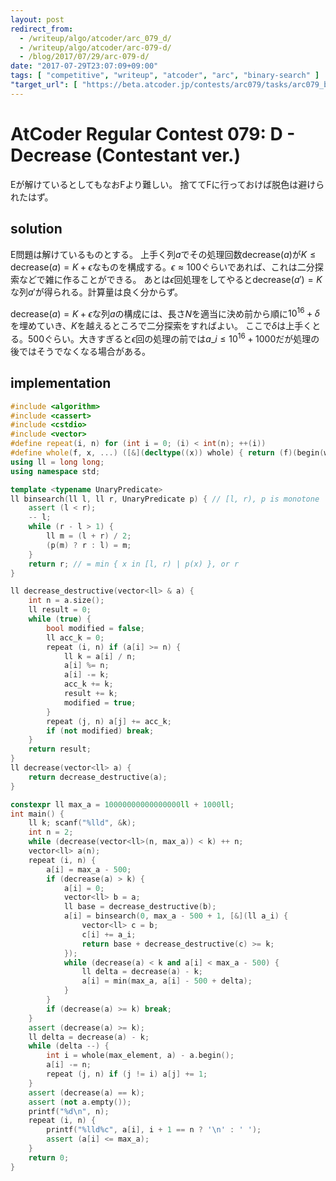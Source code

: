 ```yaml
---
layout: post
redirect_from:
  - /writeup/algo/atcoder/arc_079_d/
  - /writeup/algo/atcoder/arc-079-d/
  - /blog/2017/07/29/arc-079-d/
date: "2017-07-29T23:07:09+09:00"
tags: [ "competitive", "writeup", "atcoder", "arc", "binary-search" ]
"target_url": [ "https://beta.atcoder.jp/contests/arc079/tasks/arc079_b" ]
---
```


# AtCoder Regular Contest 079: D - Decrease (Contestant ver.)

Eが解けているとしてもなおFより難しい。
捨ててFに行っておけば脱色は避けられたはず。

## solution

E問題は解けているものとする。
上手く列$a$でその処理回数$\mathrm{decrease}(a)$が$K \le \mathrm{decrease}(a) = K + \epsilon$なものを構成する。$\epsilon \approx 100$ぐらいであれば、これは二分探索などで雑に作ることができる。
あとは$\epsilon$回処理をしてやると$\mathrm{decrease}(a') = K$な列$a'$が得られる。計算量は良く分からず。

$\mathrm{decrease}(a) = K + \epsilon$な列$a$の構成には、長さ$N$を適当に決め前から順に${10}^{16} + \delta$を埋めていき、$K$を越えるところで二分探索をすればよい。
ここで$\delta$は上手くとる。$500$ぐらい。大きすぎると$\epsilon$回の処理の前では$a\_i \le {10}^{16} + 1000$だが処理の後ではそうでなくなる場合がある。

## implementation

``` c++
#include <algorithm>
#include <cassert>
#include <cstdio>
#include <vector>
#define repeat(i, n) for (int i = 0; (i) < int(n); ++(i))
#define whole(f, x, ...) ([&](decltype((x)) whole) { return (f)(begin(whole), end(whole), ## __VA_ARGS__); })(x)
using ll = long long;
using namespace std;

template <typename UnaryPredicate>
ll binsearch(ll l, ll r, UnaryPredicate p) { // [l, r), p is monotone
    assert (l < r);
    -- l;
    while (r - l > 1) {
        ll m = (l + r) / 2;
        (p(m) ? r : l) = m;
    }
    return r; // = min { x in [l, r) | p(x) }, or r
}

ll decrease_destructive(vector<ll> & a) {
    int n = a.size();
    ll result = 0;
    while (true) {
        bool modified = false;
        ll acc_k = 0;
        repeat (i, n) if (a[i] >= n) {
            ll k = a[i] / n;
            a[i] %= n;
            a[i] -= k;
            acc_k += k;
            result += k;
            modified = true;
        }
        repeat (j, n) a[j] += acc_k;
        if (not modified) break;
    }
    return result;
}
ll decrease(vector<ll> a) {
    return decrease_destructive(a);
}

constexpr ll max_a = 10000000000000000ll + 1000ll;
int main() {
    ll k; scanf("%lld", &k);
    int n = 2;
    while (decrease(vector<ll>(n, max_a)) < k) ++ n;
    vector<ll> a(n);
    repeat (i, n) {
        a[i] = max_a - 500;
        if (decrease(a) > k) {
            a[i] = 0;
            vector<ll> b = a;
            ll base = decrease_destructive(b);
            a[i] = binsearch(0, max_a - 500 + 1, [&](ll a_i) {
                vector<ll> c = b;
                c[i] += a_i;
                return base + decrease_destructive(c) >= k;
            });
            while (decrease(a) < k and a[i] < max_a - 500) {
                ll delta = decrease(a) - k;
                a[i] = min(max_a, a[i] - 500 + delta);
            }
        }
        if (decrease(a) >= k) break;
    }
    assert (decrease(a) >= k);
    ll delta = decrease(a) - k;
    while (delta --) {
        int i = whole(max_element, a) - a.begin();
        a[i] -= n;
        repeat (j, n) if (j != i) a[j] += 1;
    }
    assert (decrease(a) == k);
    assert (not a.empty());
    printf("%d\n", n);
    repeat (i, n) {
        printf("%lld%c", a[i], i + 1 == n ? '\n' : ' ');
        assert (a[i] <= max_a);
    }
    return 0;
}
```
